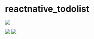 # reactnative_todolist


![](https://images.velog.io/images/chloeee/post/80f756da-6648-42f4-ad5d-cc6bf6a16a23/KakaoTalk_Photo_2020-11-25-14-54-42.jpeg)

![](https://images.velog.io/images/chloeee/post/0a3f7d1a-17b7-49c4-ba9f-dfd5bf19b63d/KakaoTalk_Photo_2020-11-25-14-54-56.jpeg)
![](https://images.velog.io/images/chloeee/post/353935bc-ec66-4eb3-9525-1b192e0f90d8/KakaoTalk_Photo_2020-11-25-14-54-49.jpeg)
